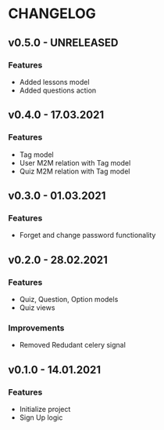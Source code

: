 # CHANGELOG

## v0.5.0 - UNRELEASED

### Features

* Added lessons model
* Added questions action

## v0.4.0 - 17.03.2021

### Features

* Tag model
* User M2M relation with Tag model 
* Quiz M2M relation with Tag model 

## v0.3.0 - 01.03.2021

### Features

* Forget and change password functionality

## v0.2.0 - 28.02.2021

### Features

* Quiz, Question, Option models
* Quiz views

### Improvements

* Removed Redudant celery signal

## v0.1.0 - 14.01.2021

### Features

* Initialize project
* Sign Up logic
